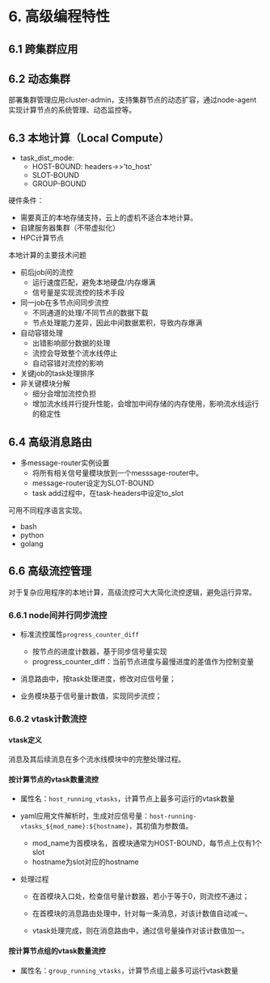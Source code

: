 # 6. 高级编程特性

## 6.1 跨集群应用


## 6.2 动态集群

部署集群管理应用cluster-admin，支持集群节点的动态扩容，通过node-agent实现计算节点的系统管理、动态监控等。

## 6.3 本地计算（Local Compute）

- task_dist_mode: 
  - HOST-BOUND: headers->>'to_host'
  - SLOT-BOUND
  - GROUP-BOUND

硬件条件：
- 需要真正的本地存储支持，云上的虚机不适合本地计算。
- 自建服务器集群（不带虚拟化）
- HPC计算节点


本地计算的主要技术问题
- 前后job间的流控
  - 运行速度匹配，避免本地硬盘/内存爆满
  - 信号量是实现流控的技术手段
- 同一job在多节点间同步流控
  - 不同通道的处理/不同节点的数据下载
  - 节点处理能力差异，因此中间数据累积，导致内存爆满
- 自动容错处理
  - 出错影响部分数据的处理
  - 流控会导致整个流水线停止
  - 自动容错对流控的影响
- 关键job的task处理排序
- 非关键模块分解
  - 细分会增加流控负担
  - 增加流水线并行提升性能，会增加中间存储的内存使用，影响流水线运行的稳定性

## 6.4 高级消息路由

- 多message-router实例设置
  - 将所有相关信号量模块放到一个messsage-router中。
  - message-router设定为SLOT-BOUND
  - task add过程中，在task-headers中设定to_slot

可用不同程序语言实现。
- bash
- python
- golang

## 6.6 高级流控管理

对于复杂应用程序的本地计算，高级流控可大大简化流控逻辑，避免运行异常。

### 6.6.1 node间并行同步流控
- 标准流控属性```progress_counter_diff```
  - 按节点的进度计数器，基于同步信号量实现
  - progress_counter_diff：当前节点进度与最慢进度的差值作为控制变量

- 消息路由中，按task处理进度，修改对应信号量；
- 业务模块基于信号量计数值，实现同步流控；

### 6.6.2 vtask计数流控

#### vtask定义

消息及其后续消息在多个流水线模块中的完整处理过程。


#### 按计算节点的vtask数量流控
- 属性名：```host_running_vtasks```，计算节点上最多可运行的vtask数量

- yaml应用文件解析时，生成对应信号量：```host-running-vtasks_${mod_name}:${hostname}```，其初值为参数值。
  - mod_name为首模块名，首模块通常为HOST-BOUND，每节点上仅有1个slot
  - hostname为slot对应的hostname

- 处理过程
  - 在首模块入口处，检查信号量计数器，若小于等于0，则流控不通过；
  - 在首模块的消息路由处理中，针对每一条消息，对该计数值自动减一。

  - vtask处理完成，则在消息路由中，通过信号量操作对该计数值加一。

#### 按计算节点组的vtask数量流控
- 属性名：```group_running_vtasks```，计算节点组上最多可运行vtask数量
